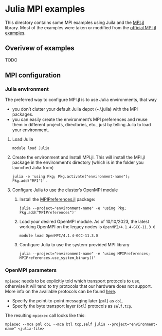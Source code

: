 # Julia MPI examples

This directory contains some MPI examples using Juila and the [MPI.jl](https://juliaparallel.org/MPI.jl/stable/) library. Most of the examples were taken or modified from the [official MPI.jl examples](https://github.com/JuliaParallel/MPI.jl/tree/master/docs/examples).

## Overivew of examples
TODO

## MPI configuration
### Julia environment
The preferred way to configure MPI.jl is to use Julia environments, that way
- you don’t clutter your default Julia depot (~/.julia) with the MPI packages.
- you can easily create the environment’s MPI preferences and reuse them in different projects, directories, etc., just by telling Julia to load your environment.



1. Load Julia

    ```
    module load Julia
    ```

2. Create the environment and Install MPI.jl. This will install the MPI.jl package in the environment’s directory (which is in the folder you launched Julia from)

    ```
    julia -e 'using Pkg; Pkg.activate("environment-name"); Pkg.add("MPI")'.
    ```

3. Configure Julia to use the cluster’s OpenMPI module

    1. Install the [MPIPreferences.jl](https://juliaparallel.org/MPI.jl/latest/reference/mpipreferences/) package:

        ```
        julia --project="environment-name" -e 'using Pkg; Pkg.add("MPIPreferences")'
        ```
    
    2. Load your desired OpenMPI module. As of 10/10/2023, the latest working OpenMPI on the legacy nodes is `OpenMPI/4.1.4-GCC-11.3.0`

        ```
        module load OpenMPI/4.1.4-GCC-11.3.0
        ```

    3. Configure Julia to use the system-provided MPI library

        ```
        julia --project="environment-name" -e 'using MPIPreferences; MPIPreferences.use_system_binary()'
        ```

### OpenMPI parameters
`mpiexec` needs to be explicitly told which transport protocols to use, otherwise it will tend to try protocols that our hardware does not support. More info on the available protocols can be found [here](https://docs.open-mpi.org/en/main/mca.html).
- Specify the point-to-point messaging later (`pml`) as `ob1`.
- Specify the byte transport layer (`btl`) protocols as `self,tcp`.

The resulting `mpiexec` call looks like this:
```
mpiexec --mca pml ob1 --mca btl tcp,self julia --project="environment-name" <julia-file>
```
